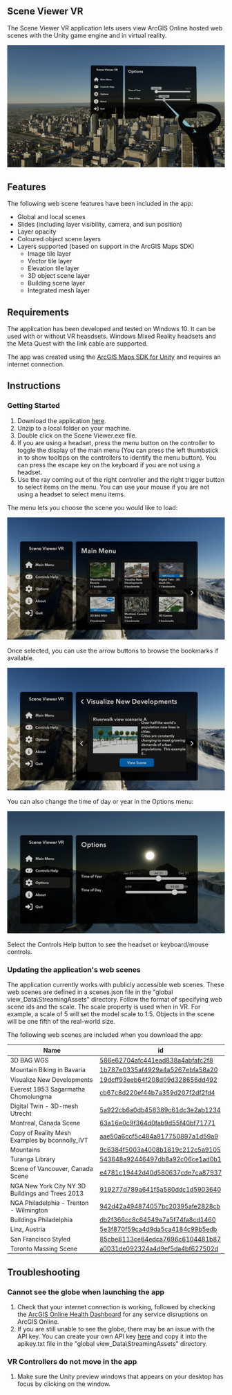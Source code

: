 ## Scene Viewer VR
The Scene Viewer VR application lets users view ArcGIS Online hosted web scenes with the Unity game engine and in virtual reality.

![intro](/intro.png)

## Features
The following web scene features have been included in the app:
- Global and local scenes
- Slides (including layer visibility, camera, and sun position)
- Layer opacity
- Coloured object scene layers
- Layers supported (based on support in the ArcGIS Maps SDK)
    - Image tile layer
    - Vector tile layer
    - Elevation tile layer
    - 3D object scene layer 
    - Building scene layer
    - Integrated mesh layer

## Requirements
The application has been developed and tested on Windows 10. It can be used with or without VR heasdsets. Windows Mixed Reality headsets and the Meta Quest with the link cable are supported. 

The app was created using the [ArcGIS Maps SDK for Unity](https://developers.arcgis.com/unity/) and requires an internet connection.   

## Instructions

### Getting Started
1. Download the application [here](https://github.com/highered-esricanada/SceneViwerVR/releases/download/SceneViewer.zip).
1. Unzip to a local folder on your machine.
1. Double click on the Scene Viewer.exe file.
1. If you are using a headset, press the menu button on the controller to toggle the display of the main menu (You can press the left thumbstick in to show tooltips on the controllers to identify the menu button). You can press the escape key on the keyboard if you are not using a headset.
1. Use the ray coming out of the right controller and the right trigger button to select items on the menu. You can use your mouse if you are not using a headset to select menu items.

The menu lets you choose the scene you would like to load:

![menu](/main_menu.png)

Once selected, you can use the arrow buttons to browse the bookmarks if available.

![bookmarks](/bookmark.png)

You can also change the time of day or year in the Options menu:

![lighting](/lighting.png)

Select the Controls Help button to see the headset or keyboard/mouse controls.

### Updating the application's web scenes
The application currently works with publicly accessible web scenes. These web scenes are defined in a scenes.json file in the "global view_Data\StreamingAssets" directory. Follow the format of specifying web scene ids and the scale. The scale property is used when in VR. For example, a scale of 5 will set the model scale to 1:5. Objects in the scene will be one fifth of the real-world size.  

The following web scenes are included when you download the app:

|Name|id|
| --- | --- |
|3D BAG WGS|[586e62704afc441ead838a4abfafc2f8](https://www.arcgis.com/home/item.html?id=586e62704afc441ead838a4abfafc2f8)|
|Mountain Biking in Bavaria|[1b787e0335af4929a4a5267ebfa58a20](https://www.arcgis.com/home/item.html?id=1b787e0335af4929a4a5267ebfa58a20)|
|Visualize New Developments|[19dcff93eeb64f208d09d328656dd492](https://www.arcgis.com/home/item.html?id=19dcff93eeb64f208d09d328656dd492)|
|Everest 1953 Sagarmatha Chomolungma|[cb67c8d220ef44b7a359d207f2df2fd4](https://www.arcgis.com/home/item.html?id=cb67c8d220ef44b7a359d207f2df2fd4)|
|Digital Twin - 3D-mesh Utrecht |[5a922cb6a0db458389c61dc3e2ab1234](https://www.arcgis.com/home/item.html?id=5a922cb6a0db458389c61dc3e2ab1234)|
|Montreal, Canada Scene|[63a16e0c9f364d0fab9d55f40bf71771](https://www.arcgis.com/home/item.html?id=63a16e0c9f364d0fab9d55f40bf71771)|
|Copy of Reality Mesh Examples by bconnolly_IVT|[aae50a6ccf5c484a917750897a1d59a9](https://www.arcgis.com/home/item.html?id=aae50a6ccf5c484a917750897a1d59a9)|
|Mountains|[9c6384f5003a4008b1819c212c5a9105](https://www.arcgis.com/home/item.html?id=9c6384f5003a4008b1819c212c5a9105)|
|Turanga Library|[543648a92446497db8a92c06ce1ad0b1](https://www.arcgis.com/home/item.html?id=543648a92446497db8a92c06ce1ad0b1)|
|Scene of Vancouver, Canada Scene|[e4781c19442d40d580637cde7ca87937](https://www.arcgis.com/home/item.html?id=e4781c19442d40d580637cde7ca87937)|
|NGA New York City NY 3D Buildings and Trees 2013|[919277d789a641f5a580ddc1d5903640](https://www.arcgis.com/home/item.html?id=919277d789a641f5a580ddc1d5903640)|
|NGA Philadelphia - Trenton - Wilmington|[942d42a494874057bc20395afe2828cb](https://www.arcgis.com/home/item.html?id=942d42a494874057bc20395afe2828cb)|
|Buildings Philadelphia|[db2f366cc8c64549a7a5f74fa8cd1460](https://www.arcgis.com/home/item.html?id=db2f366cc8c64549a7a5f74fa8cd1460)|
|Linz, Austria|[5e3f870f59ca4d9da5ca4184c99b5edb](https://www.arcgis.com/home/item.html?id=5e3f870f59ca4d9da5ca4184c99b5edb)|
|San Francisco Styled|[85cbe6113ce64edca7696c6104481b87](https://www.arcgis.com/home/item.html?id=85cbe6113ce64edca7696c6104481b87)|
|Toronto Massing Scene|[a0031de092324a4d9ef5da4bf627502d](https://www.arcgis.com/home/item.html?id=a0031de092324a4d9ef5da4bf627502d)|

## Troubleshooting

### Cannot see the globe when launching the app
1. Check that your internet connection is working, followed by checking the [ArcGIS Online Health Dashboard](https://status.arcgis.com/) for any service disruptions on ArcGIS Online.
1. If you are still unable to see the globe, there may be an issue with the API key. You can create your own API key [here](https://developers.arcgis.com/documentation/mapping-apis-and-services/security/tutorials/create-and-manage-an-api-key/) and copy it into the apikey.txt file in the "global view_Data\StreamingAssets" directory.

### VR Controllers do not move in the app
1. Make sure the Unity preview windows that appears on your desktop has focus by clicking on the window.
